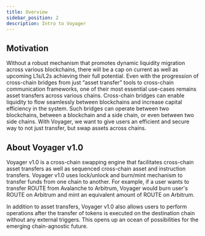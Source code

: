 ```yaml
---
title: Overview
sidebar_position: 2
description: Intro to Voyager
---
```



## Motivation
Without a robust mechanism that promotes dynamic liquidity migration across various blockchains, there will be a cap on current as well as upcoming L1s/L2s achieving their full potential. Even with the progression of cross-chain bridges from just “asset transfer” tools to cross-chain communication frameworks, one of their most essential use-cases remains asset transfers across various chains. Cross-chain bridges can enable liquidity to flow seamlessly between blockchains and increase capital efficiency in the system. Such bridges can operate between two blockchains, between a blockchain and a side chain, or even between two side chains. With Voyager, we want to give users an efficient and secure way to not just transfer, but swap assets across chains.

## About Voyager v1.0
Voyager v1.0 is a cross-chain swapping engine that facilitates cross-chain asset transfers as well as sequenced cross-chain asset and instruction transfers. Voyager v1.0 uses lock/unlock and burn/mint mechanism to transfer funds from one chain to another. For example, if a user wants to transfer ROUTE from Avalanche to Arbitrum, Voyager would burn user's ROUTE on Arbitrum and mint an equivalent amount of ROUTE on Arbitrum.

In addition to asset transfers, Voyager v1.0 also allows users to perform operations after the transfer of tokens is executed on the destination chain without any external triggers. This opens up an ocean of possibilities for the emerging chain-agnostic future.

<!-- ## About Voyager v2.0

## Differences between Voyager v1.0 and v2.0
| Version               | v1.0                                        | v2.0                                         |
| --------------------- | ---------------------------------------------- | ---------------------------------------------- |
| **Trust Assumptions**      | Trust Minimized          | Trustless        |
| **Asset Transfers**          | Yes               | Yes      |
| **Asset Swaps**               | Yes        | No      |
| **Assets Supported**          | All arbitrary assets  | Limited |
| **Time Taken for Asset Transfers**      | 2-5 minutes          | Under 2 minutes       |
| **Sequenced Requests**      | Yes          | No        |

 -->
